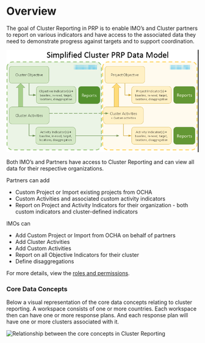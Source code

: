 # Overview

The goal of Cluster Reporting in PRP is to enable IMO’s and Cluster partners to report on various indicators and have access to the associated data they need to demonstrate progress against targets and to support coordination.

![](../../.gitbook/assets/please_send_me_your_deck__specifically_the_2-3_slides_related_to_overall_data_model__eom___-_sumit_c.png)

Both IMO’s and Partners have access to Cluster Reporting and can view all data for their respective organizations.

Partners can add

* Custom Project or Import existing projects from OCHA
* Custom Activities and associated custom activity indicators
* Report on Project and Activity Indicators for their organization - both custom indicators and cluster-defined indicators

IMOs can

* Add Custom Project or Import from OCHA on behalf of partners
* Add Cluster Activities
* Add Custom Activities
* Report on all Objective Indicators for their cluster
* Define disaggregations

For more details, view the [roles and permissions](https://unicef.gitbook.io/prp/product-end-user-documentation/cluster-reporting/roles-and-permissions).

### Core Data Concepts

Below a visual representation of the core data concepts relating to cluster reporting.  A workspace consists of one or more countries. Each workspace then can have one or more response plans. And each response plan will have one or more clusters associated with it.

![Relationship between the core concepts in Cluster Reporting](../../.gitbook/assets/prp-documentation-cluster-high-level-1.png)



